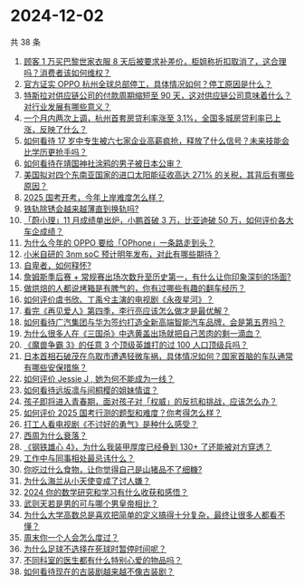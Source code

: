 # 2024-12-02

共 38 条

<!-- BEGIN ZHIHUVIDEO -->
<!-- 最后更新时间 Mon Dec 02 2024 01:09:10 GMT+0800 (China Standard Time) -->
1. [顾客 1 万买巴黎世家衣服 8 天后被要求补差价，柜姐称折扣取消了，这合理吗？消费者该如何维权？](https://www.zhihu.com/question/5482596534)
1. [官方证实 OPPO 杭州全球总部停工，具体情况如何？停工原因是什么？](https://www.zhihu.com/question/5448234842)
1. [特斯拉对供应链公司的付款周期缩短至 90 天，这对供应链公司意味着什么？对行业发展有哪些意义？](https://www.zhihu.com/question/5390434495)
1. [一个月内两次上调，杭州首套房贷利率涨至 3.1%，全国多城房贷利率已上涨，反映了什么？](https://www.zhihu.com/question/5646321105)
1. [如何看待 17 岁中专生被六七家企业高薪疯抢，释放了什么信号？未来技能会比学历更抢手吗？](https://www.zhihu.com/question/5657827303)
1. [如何看待在靖国神社涂鸦的男子被日本公审？](https://www.zhihu.com/question/5560846221)
1. [美国拟对四个东南亚国家的进口太阳能征收高达 271% 的关税，其背后有哪些原因？](https://www.zhihu.com/question/5614405822)
1. [2025 国考开考，今年上岸难度怎么样？](https://www.zhihu.com/question/5473249949)
1. [铁轨除锈会越来越薄直到换轨吗?](https://www.zhihu.com/question/5182655001)
1. [「蔚小理」11 月成绩单出炉，小鹏首破 3 万，比亚迪破 50 万，如何评价各大车企成绩？](https://www.zhihu.com/question/5657910858)
1. [为什么今年的 OPPO 要给「OPhone」一条路走到头？](https://www.zhihu.com/question/5381013090)
1. [小米自研的 3nm soC 预计明年发布，对此有哪些期待？](https://www.zhihu.com/question/5613717989)
1. [自卑者，如何释怀?](https://www.zhihu.com/question/5465529936)
1. [詹姆斯季后赛 + 常规赛出场次数升至历史第一，有什么让你印象深刻的场面?](https://www.zhihu.com/question/5561493592)
1. [做烘焙的人都说烤箱是有脾气的，你有过哪些有趣的翻车经历？](https://www.zhihu.com/question/540182037)
1. [如何评价虞书欣、丁禹兮主演的电视剧《永夜星河》？](https://www.zhihu.com/question/1964222029)
1. [看完《再见爱人》第四季，李行亮应该怎么做才是最优解？](https://www.zhihu.com/question/4832159559)
1. [如何看待广汽集团与华为签约打造全新高端智能汽车品牌，会是第五界吗？](https://www.zhihu.com/question/5577772271)
1. [为什么很多人在《三国杀》中选黄盖出场就把自己苦肉的剩一滴血？](https://www.zhihu.com/question/488604417)
1. [《魔兽争霸 3》的任意 3 个顶级英雄打的过 100 人口顶级兵吗？](https://www.zhihu.com/question/372732879)
1. [日本首相石破茂在鸟取市遭遇轻微车祸，具体情况如何？国家首脑的车队通常有哪些安保措施？](https://www.zhihu.com/question/5627246419)
1. [如何评价 Jessie J , 她为何不能成为一线？](https://www.zhihu.com/question/285674330)
1. [如何看待远坂凛与间桐樱的姐妹情谊？](https://www.zhihu.com/question/66823887)
1. [孩子即将进入青春期，面对孩子对「权威」的反抗和挑战，应该怎么办？](https://www.zhihu.com/question/5298498052)
1. [如何评价 2025 国考行测的题型和难度？你考得怎么样？](https://www.zhihu.com/question/5629371354)
1. [打工人看电视剧《不讨好的勇气》是种什么感受？](https://www.zhihu.com/question/5000093845)
1. [西周为什么衰落？](https://www.zhihu.com/question/340825257)
1. [《钢铁雄心 4》，为什么我装甲厚度已经叠到 130+ 了还能被对方穿透？](https://www.zhihu.com/question/2883142151)
1. [工作中与同事相处最忌讳什么？](https://www.zhihu.com/question/2339679360)
1. [你吃过什么食物，让你觉得自己是山猪品不了细糠?](https://www.zhihu.com/question/687059373)
1. [为什么海兰从小天使变成了讨人嫌？](https://www.zhihu.com/question/5381469256)
1. [2024 你的数学研究和学习有什么收获和感悟？](https://www.zhihu.com/question/4983765688)
1. [武则天若是男的可与哪个男皇帝相比？](https://www.zhihu.com/question/428513896)
1. [为什么大学高数总是喜欢把简单的定义搞得十分复杂，最终让很多人都看不懂？](https://www.zhihu.com/question/426571247)
1. [周末你一个人会怎么度过？](https://www.zhihu.com/question/5564908823)
1. [为什么足球不选择在死球时暂停时间呢？](https://www.zhihu.com/question/4729197347)
1. [不同科室的医生都有什么特别心爱的物品吗？](https://www.zhihu.com/question/820295078)
1. [如何看待现在的古装剧越来越不像古装剧？](https://www.zhihu.com/question/337374117)
<!-- END ZHIHUVIDEO -->
